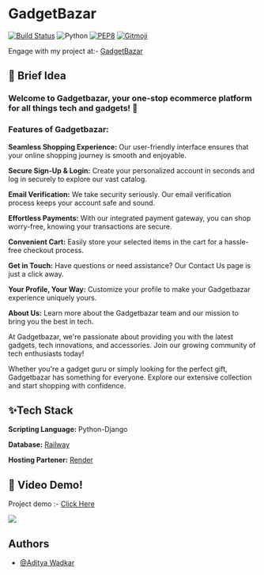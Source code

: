 # GadgetBazar

[![Build Status](https://travis-ci.org/swapagarwal/JARVIS-on-Messenger.svg?branch=master)](https://travis-ci.org/swapagarwal/JARVIS-on-Messenger)
![Python](https://img.shields.io/badge/python-3.7.7-blue.svg)
[![PEP8](https://img.shields.io/badge/code%20style-pep8-orange.svg)](https://www.python.org/dev/peps/pep-0008/)
[![Gitmoji](https://img.shields.io/badge/gitmoji-%20🚀%20🐳-FFDD67.svg)](https://gitmoji.carloscuesta.me)

Engage with my project at:- [GadgetBazar](https://gadgetbazar.onrender.com/)

## 🚀 Brief Idea
### Welcome to Gadgetbazar, your one-stop ecommerce platform for all things tech and gadgets! 🛒

### Features of Gadgetbazar:

**Seamless Shopping Experience:** Our user-friendly interface ensures that your online shopping journey is smooth and enjoyable.

**Secure Sign-Up & Login:** Create your personalized account in seconds and log in securely to explore our vast catalog.

**Email Verification:** We take security seriously. Our email verification process keeps your account safe and sound.

**Effortless Payments:** With our integrated payment gateway, you can shop worry-free, knowing your transactions are secure.

**Convenient Cart:** Easily store your selected items in the cart for a hassle-free checkout process.

**Get in Touch:** Have questions or need assistance? Our Contact Us page is just a click away.

**Your Profile, Your Way:** Customize your profile to make your Gadgetbazar experience uniquely yours.

**About Us:** Learn more about the Gadgetbazar team and our mission to bring you the best in tech.

At Gadgetbazar, we're passionate about providing you with the latest gadgets, tech innovations, and accessories. Join our growing community of tech enthusiasts today!

Whether you're a gadget guru or simply looking for the perfect gift, Gadgetbazar has something for everyone. Explore our extensive collection and start shopping with confidence.


## ✨Tech Stack

**Scripting Language:** Python-Django

**Database:** [Railway](https://railway.app/)

**Hosting Partener:** [Render](https://render.com/)

## 🔴 Video Demo!
Project demo :- [Click Here](https://youtu.be/1ewz6g85a7w)

<img src="https://github.com/AdityaWadkar/GadgetBazar/assets/67093170/bde279b4-82fc-4b46-860c-7874126d2b18">


## Authors

- [@Aditya Wadkar](https://www.github.com/AdityaWadkar)
